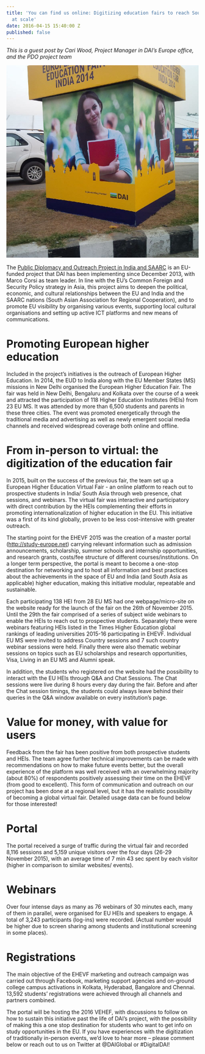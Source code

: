 ```yaml
---
title: 'You can find us online: Digitizing education fairs to reach South Asian youth
  at scale'
date: 2016-04-15 15:40:00 Z
published: false
---
```


*This is a guest post by Cari Wood, Project Manager in DAI’s Europe office, and the PDO project team*

![south asia photo 1.jpg](/uploads/south%20asia%20photo%201.jpg)

The [Public Diplomacy and Outreach Project in India and SAARC](http://dai.com/our-work/projects/south-asia%E2%80%94eu-public-diplomacy-and-outreach-india-and-south-asian-association) is an EU-funded project that DAI has been implementing since December 2013, with Marco Corsi as team leader. In line with the EU’s Common Foreign and Security Policy strategy in Asia, this project aims to deepen the political, economic, and cultural relationships between the EU and India and the SAARC nations (South Asian Association for Regional Cooperation), and to promote EU visibility by organising various events, supporting local cultural organisations and setting up active ICT platforms and new means of communications.

<!--more-->

# Promoting European higher education

Included in the project’s initiatives is the outreach of European Higher Education. In 2014, the EUD to India along with the EU Member States (MS) missions in New Delhi organised the European Higher Education Fair. The fair was held in New Delhi, Bengaluru and Kolkata over the course of a week and attracted the participation of 118 Higher Education Institutes (HEIs) from 23 EU MS. It was attended by more than 6,500 students and parents in these three cities.  The event was promoted energetically through the traditional media and advertising as well as newly emergent social media channels and received widespread coverage both online and offline.

# From in-person to virtual: the digitization of the education fair

In 2015, built on the success of the previous fair, the team set up a European Higher Education Virtual Fair - an online platform to reach out to prospective students in India/ South Asia through web presence, chat sessions, and webinars. The virtual fair was interactive and participatory with direct contribution by the HEIs complementing their efforts in promoting internationalization of higher education in the EU. This initiative was a first of its kind globally, proven to be less cost-intensive with greater outreach.

The starting point for the EHEVF 2015 was the creation of a master portal (http://study-europe.net) carrying relevant information such as admission announcements, scholarship, summer schools and internship opportunities, and research grants, costs/fee structure of different courses/institutions. On a longer term perspective, the portal is meant to become a one-stop destination for networking and to host all information and best practices about the achievements in the space of EU and India (and South Asia as applicable) higher education, making this initiative modular, repeatable and sustainable.

Each participating 138 HEI from 28 EU MS had one webpage/micro-site on the website ready for the launch of the fair on the 26th of November 2015. Until the 29th the fair comprised of a series of subject wide webinars to enable the HEIs to reach out to prospective students. Separately there were webinars featuring HEIs listed in the Times Higher Education global rankings of leading universities 2015-16 participating in EHEVF. Individual EU MS were invited to address Country sessions and 7 such country webinar sessions were held. Finally there were also thematic webinar sessions on topics such as EU scholarships and research opportunities, Visa, Living in an EU MS and Alumni speak.

In addition, the students who registered on the website had the possibility to interact with the EU HEIs through Q&A and Chat Sessions. The Chat sessions were live during 8 hours every day during the fair. Before and after the Chat session timings, the students could always leave behind their queries in the Q&A window available on every institution’s page.

# Value for money, with value for users

Feedback from the fair has been positive from both prospective students and HEIs. The team agree further technical improvements can be made with recommendations on how to make future events better, but the overall experience of the platform was well received with an overwhelming majority (about 80%) of respondents positively assessing their time on the EHEVF (from good to excellent). This form of communication and outreach on our project has been done at a regional level, but it has the realistic possibility of becoming a global virtual fair. Detailed usage data can be found below for those interested!

# Portal

The portal received a surge of traffic during the virtual fair and recorded 8,116 sessions and 5,159 unique visitors over the four days (26-29 November 2015), with an average time of 7 min 43 sec spent by each visitor (higher in comparison to similar websites/ events).

# Webinars

Over four intense days as many as 76 webinars of 30 minutes each, many of them in parallel, were organised for EU HEIs and speakers to engage. A total of 3,243 participants (log-ins) were recorded. (Actual number would be higher due to screen sharing among students and institutional screening in some places).

# Registrations

The main objective of the EHEVF marketing and outreach campaign was carried out through Facebook, marketing support agencies and on-ground college campus activations in Kolkata, Hyderabad, Bangalore and Chennai. 13,592 students’ registrations were achieved through all channels and partners combined.

The portal will be hosting the 2016 VEHEF, with discussions to follow on how to sustain this initiative past the life of DAI’s project, with the possibility of making this a one stop destination for students who want to get info on study opportunities in the EU.   If you have experiences with the digitization of traditionally in-person events, we’d love to hear more – please comment below or reach out to us on Twitter at @DAIGlobal or #DigitalDAI!